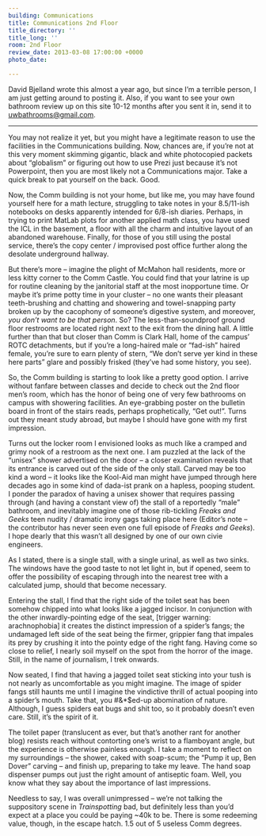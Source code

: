 ```yaml
---
building: Communications
title: Communications 2nd Floor
title_directory: ''
title_long: ''
room: 2nd Floor
review_date: 2013-03-08 17:00:00 +0000
photo_date: 

---
```

David Bjelland wrote this almost a year ago, but since I’m a terrible person, I am just getting around to posting it. Also, if you want to see your own bathroom review up on this site 10-12 months after you sent it in, send it to uwbathrooms@gmail.com.

***

You may not realize it yet, but you might have a legitimate reason to use the facilities in the Communications building. Now, chances are, if you’re not at this very moment skimming gigantic, black and white photocopied packets about “globalism” or figuring out how to use Prezi just because it’s not Powerpoint, then you are most likely not a Communications major. Take a quick break to pat yourself on the back. Good.

Now, the Comm building is not your home, but like me, you may have found yourself here for a math lecture, struggling to take notes in your 8.5/11-ish notebooks on desks apparently intended for 6/8-ish diaries. Perhaps, in trying to print MatLab plots for another applied math class, you have used the ICL in the basement, a floor with all the charm and intuitive layout of an abandoned warehouse. Finally, for those of you still using the postal service, there’s the copy center / improvised post office further along the desolate underground hallway.

But there’s more – imagine the plight of McMahon hall residents, more or less kitty corner to the Comm Castle. You could find that your latrine is up for routine cleaning by the janitorial staff at the most inopportune time. Or maybe it’s prime potty time in your cluster – no one wants their pleasant teeth-brushing and chatting and showering and towel-snapping party broken up by the cacophony of someone’s digestive system, and moreover, _you don’t want to be that person_. So? The less-than-soundproof ground floor restrooms are located right next to the exit from the dining hall. A little further than that but closer than Comm is Clark Hall, home of the campus’ ROTC detachments, but if you’re a long-haired male or “fad-ish” haired female, you’re sure to earn plenty of stern, “We don’t serve yer kind in these here parts” glare and possibly frisked (they’ve had some history, you see).

So, the Comm building is starting to look like a pretty good option. I arrive without fanfare between classes and decide to check out the 2nd floor men’s room, which has the honor of being one of very few bathrooms on campus with showering facilities. An eye-grabbing poster on the bulletin board in front of the stairs reads, perhaps prophetically, “Get out!”. Turns out they meant study abroad, but maybe I should have gone with my first impression.

Turns out the locker room I envisioned looks as much like a cramped and grimy nook of a restroom as the next one. I am puzzled at the lack of the “unisex” shower advertised on the door – a closer examination reveals that its entrance is carved out of the side of the only stall. Carved may be too kind a word – it looks like the Kool-Aid man might have jumped through here decades ago in some kind of dada-ist prank on a hapless, pooping student. I ponder the paradox of having a unisex shower that requires passing through (and having a constant view of) the stall of a reportedly “male” bathroom, and inevitably imagine one of those rib-tickling _Freaks and Geeks_ teen nudity / dramatic irony gags taking place here (Editor’s note – the contributor has never seen even one full episode of _Freaks and Geeks_). I hope dearly that this wasn’t all designed by one of our own civie engineers.

As I stated, there is a single stall, with a single urinal, as well as two sinks. The windows have the good taste to not let light in, but if opened, seem to offer the possibility of escaping through into the nearest tree with a calculated jump, should that become necessary.

Entering the stall, I find that the right side of the toilet seat has been somehow chipped into what looks like a jagged incisor. In conjunction with the other inwardly-pointing edge of the seat, \[trigger warning: arachnophobia\] it creates the distinct impression of a spider’s fangs; the undamaged left side of the seat being the firmer, grippier fang that impales its prey by crushing it into the pointy edge of the right fang. Having come so close to relief, I nearly soil myself on the spot from the horror of the image. Still, in the name of journalism, I trek onwards.

Now seated, I find that having a jagged toilet seat sticking into your tush is not nearly as uncomfortable as you might imagine. The image of spider fangs still haunts me until I imagine the vindictive thrill of actual pooping into a spider’s mouth. Take that, you #&*$ed-up abomination of nature. Although, I guess spiders eat bugs and shit too, so it probably doesn’t even care. Still, it’s the spirit of it.

The toilet paper (translucent as ever, but that’s another rant for another blog) resists reach without contorting one’s wrist to a flamboyant angle, but the experience is otherwise painless enough. I take a moment to reflect on my surroundings – the shower, caked with soap-scum; the “Pump it up, Ben Dover” carving – and finish up, preparing to take my leave. The hand soap dispenser pumps out just the right amount of antiseptic foam. Well, you know what they say about the importance of last impressions.

Needless to say, I was overall unimpressed – we’re not talking the suppository scene in _Trainspotting_ bad, but definitely less than you’d expect at a place you could be paying \~40k to be. There is some redeeming value, though, in the escape hatch. 1.5 out of 5 useless Comm degrees.